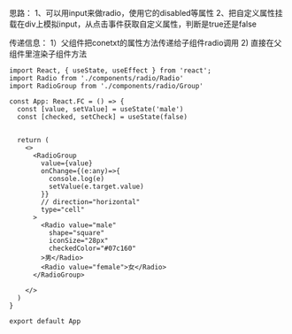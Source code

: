 思路：
1、可以用input来做radio，使用它的disabled等属性
2、把自定义属性挂载在div上模拟input，从点击事件获取自定义属性，判断是true还是false

传递信息：
1）父组件把conetxt的属性方法传递给子组件radio调用
2) 直接在父组件里渲染子组件方法


```
import React, { useState, useEffect } from 'react';
import Radio from './components/radio/Radio'
import RadioGroup from './components/radio/Group'

const App: React.FC = () => {
  const [value, setValue] = useState('male')
  const [checked, setCheck] = useState(false)


  return (
    <>
      <RadioGroup 
        value={value}
        onChange={(e:any)=>{
          console.log(e)
          setValue(e.target.value)
        }} 
        // direction="horizontal"
        type="cell"
      >
        <Radio value="male" 
          shape="square"
          iconSize="28px"
          checkedColor="#07c160"
        >男</Radio>
        <Radio value="female">女</Radio>
      </RadioGroup>

    </>
  )
}

export default App
```